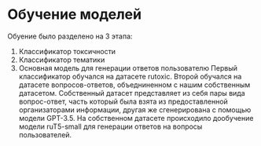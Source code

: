 # Обучение моделей
Обуение было разделено на 3 этапа:
1) Классификатор токсичности
2) Классификатор тематики
3) Основная модель для генерации ответов пользователю
Первый классификатор обучался на датасете rutoxic. Второй обучался на датасете вопросов-ответов, объедниненном с нашим собственным датасетом. Собственный датасет представляет из себя пары вида вопрос-ответ, часть который была взята из предоставленной организаторами информации, другая же сгенерирована с помощью модели GPT-3.5. На собственном датасете происходило дообучение модели ruT5-small для генерации ответов на вопросы пользователей. 
